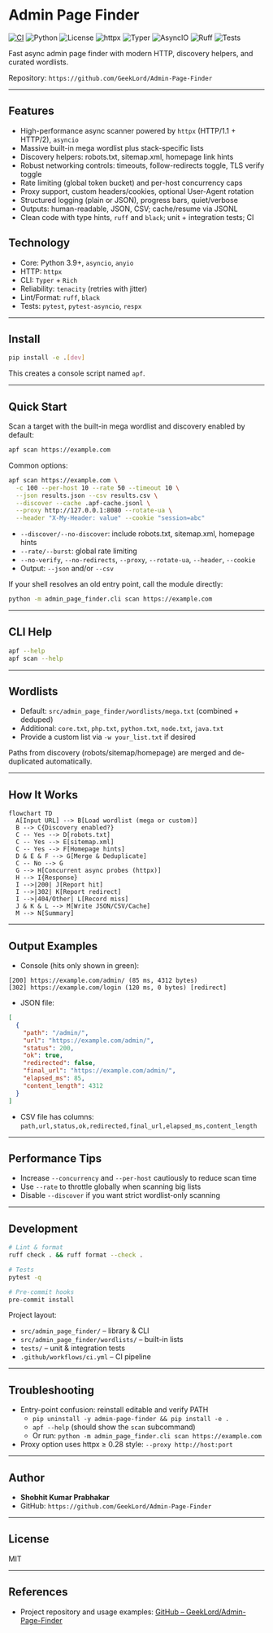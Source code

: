 # Admin Page Finder

[![CI](https://github.com/GeekLord/Admin-Page-Finder/actions/workflows/ci.yml/badge.svg)](https://github.com/GeekLord/Admin-Page-Finder/actions/workflows/ci.yml)
![Python](https://img.shields.io/badge/Python-%E2%89%A53.9-blue)
![License](https://img.shields.io/badge/License-MIT-green)
![httpx](https://img.shields.io/badge/http-client-httpx%20%5BHTTP%2F2%5D-orange)
![Typer](https://img.shields.io/badge/CLI-Typer-9cf)
![AsyncIO](https://img.shields.io/badge/Concurrency-asyncio-purple)
![Ruff](https://img.shields.io/badge/Lint-Ruff-informational)
![Tests](https://img.shields.io/badge/Tests-pytest-success)

Fast async admin page finder with modern HTTP, discovery helpers, and curated wordlists.

Repository: `https://github.com/GeekLord/Admin-Page-Finder`

---

## Features
- High-performance async scanner powered by `httpx` (HTTP/1.1 + HTTP/2), `asyncio`
- Massive built-in mega wordlist plus stack-specific lists
- Discovery helpers: robots.txt, sitemap.xml, homepage link hints
- Robust networking controls: timeouts, follow-redirects toggle, TLS verify toggle
- Rate limiting (global token bucket) and per-host concurrency caps
- Proxy support, custom headers/cookies, optional User-Agent rotation
- Structured logging (plain or JSON), progress bars, quiet/verbose
- Outputs: human-readable, JSON, CSV; cache/resume via JSONL
- Clean code with type hints, `ruff` and `black`; unit + integration tests; CI

## Technology
- Core: Python 3.9+, `asyncio`, `anyio`
- HTTP: `httpx`
- CLI: `Typer` + `Rich`
- Reliability: `tenacity` (retries with jitter)
- Lint/Format: `ruff`, `black`
- Tests: `pytest`, `pytest-asyncio`, `respx`

---

## Install

```bash
pip install -e .[dev]
```

This creates a console script named `apf`.

---

## Quick Start

Scan a target with the built-in mega wordlist and discovery enabled by default:

```bash
apf scan https://example.com
```

Common options:

```bash
apf scan https://example.com \
  -c 100 --per-host 10 --rate 50 --timeout 10 \
  --json results.json --csv results.csv \
  --discover --cache .apf-cache.jsonl \
  --proxy http://127.0.0.1:8080 --rotate-ua \
  --header "X-My-Header: value" --cookie "session=abc"
```

- `--discover/--no-discover`: include robots.txt, sitemap.xml, homepage hints
- `--rate/--burst`: global rate limiting
- `--no-verify`, `--no-redirects`, `--proxy`, `--rotate-ua`, `--header`, `--cookie`
- Output: `--json` and/or `--csv`

If your shell resolves an old entry point, call the module directly:

```bash
python -m admin_page_finder.cli scan https://example.com
```

---

## CLI Help

```bash
apf --help
apf scan --help
```

---

## Wordlists
- Default: `src/admin_page_finder/wordlists/mega.txt` (combined + deduped)
- Additional: `core.txt`, `php.txt`, `python.txt`, `node.txt`, `java.txt`
- Provide a custom list via `-w your_list.txt` if desired

Paths from discovery (robots/sitemap/homepage) are merged and de-duplicated automatically.

---

## How It Works

```mermaid
flowchart TD
  A[Input URL] --> B[Load wordlist (mega or custom)]
  B --> C{Discovery enabled?}
  C -- Yes --> D[robots.txt]
  C -- Yes --> E[sitemap.xml]
  C -- Yes --> F[Homepage hints]
  D & E & F --> G[Merge & Deduplicate]
  C -- No --> G
  G --> H[Concurrent async probes (httpx)]
  H --> I{Response}
  I -->|200| J[Report hit]
  I -->|302| K[Report redirect]
  I -->|404/Other| L[Record miss]
  J & K & L --> M[Write JSON/CSV/Cache]
  M --> N[Summary]
```

---

## Output Examples

- Console (hits only shown in green):

```text
[200] https://example.com/admin/ (85 ms, 4312 bytes)
[302] https://example.com/login (120 ms, 0 bytes) [redirect]
```

- JSON file:

```json
[
  {
    "path": "/admin/",
    "url": "https://example.com/admin/",
    "status": 200,
    "ok": true,
    "redirected": false,
    "final_url": "https://example.com/admin/",
    "elapsed_ms": 85,
    "content_length": 4312
  }
]
```

- CSV file has columns: `path,url,status,ok,redirected,final_url,elapsed_ms,content_length`

---

## Performance Tips
- Increase `--concurrency` and `--per-host` cautiously to reduce scan time
- Use `--rate` to throttle globally when scanning big lists
- Disable `--discover` if you want strict wordlist-only scanning

---

## Development

```bash
# Lint & format
ruff check . && ruff format --check .

# Tests
pytest -q

# Pre-commit hooks
pre-commit install
```

Project layout:
- `src/admin_page_finder/` – library & CLI
- `src/admin_page_finder/wordlists/` – built-in lists
- `tests/` – unit & integration tests
- `.github/workflows/ci.yml` – CI pipeline

---

## Troubleshooting
- Entry-point confusion: reinstall editable and verify PATH
  - `pip uninstall -y admin-page-finder && pip install -e .`
  - `apf --help` (should show the `scan` subcommand)
  - Or run: `python -m admin_page_finder.cli scan https://example.com`
- Proxy option uses httpx ≥ 0.28 style: `--proxy http://host:port`

---

## Author
- **Shobhit Kumar Prabhakar**
- GitHub: `https://github.com/GeekLord/Admin-Page-Finder`

---

## License
MIT

---

## References
- Project repository and usage examples: [GitHub – GeekLord/Admin-Page-Finder](https://github.com/GeekLord/Admin-Page-Finder)
